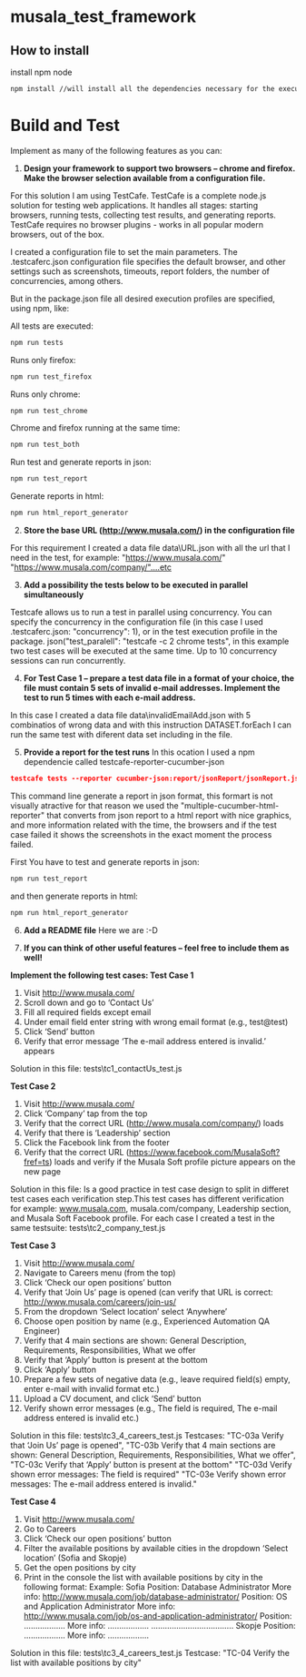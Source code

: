 # musala_test_framework

## How to install

install npm node

```bash
npm install //will install all the dependencies necessary for the execution of this framework
```

# Build and Test

Implement as many of the following features as you can:

1. **Design your framework to support two browsers – chrome and firefox. Make the browser selection available from a configuration file.**

For this solution I am using TestCafe. TestCafe is a complete node.js solution for testing web applications. It handles all stages: starting browsers, running tests, collecting test results, and generating reports. TestCafe requires no browser plugins - works in all popular modern browsers, out of the box.

I created a configuration file to set the main parameters.
The .testcaferc.json configuration file specifies the default browser, and other settings such as screenshots, timeouts, report folders, the number of concurrencies, among others.

But in the package.json file all desired execution profiles are specified, using npm, like:

All tests are executed:

```bash
npm run tests
```

Runs only firefox:

```bash
npm run test_firefox
```

Runs only chrome:

```bash
npm run test_chrome
```

Chrome and firefox running at the same time:

```bash
npm run test_both
```

Run test and generate reports in json:

```bash
npm run test_report
```

Generate reports in html:

```bash
npm run html_report_generator
```

2. **Store the base URL (http://www.musala.com/) in the configuration file**

For this requirement I created a data file data\URL.json with all the url that I need in the test, for example:
"https://www.musala.com/" "https://www.musala.com/company/"....etc

3. **Add a possibility the tests below to be executed in parallel simultaneously**

Testcafe allows us to run a test in parallel using concurrency. You can specify the concurrency in the configuration file (in this case I used .testcaferc.json: "concurrency": 1), or in the test execution profile in the package. json("test_paralell": "testcafe -c 2 chrome tests", in this example two test cases will be executed at the same time.
Up to 10 concurrency sessions can run concurrently.

4. **For Test Case 1 – prepare a test data file in a format of your choice, the file must contain 5 sets of invalid e-mail addresses. Implement the test to run 5 times with each e-mail address.**

In this case I created a data file data\invalidEmailAdd.json with 5 combinatios of wrong data and with this instruction DATASET.forEach I can run the same test with diferent data set including in the file.

5. **Provide a report for the test runs**
   In this ocation I used a npm dependencie called testcafe-reporter-cucumber-json

```JSON
testcafe tests --reporter cucumber-json:report/jsonReport/jsonReport.json --reporter-app-name='Test Execution Report'
```

This command line generate a report in json format, this formart is not visually atractive for that reason we used the "multiple-cucumber-html-reporter" that converts from json report to a html report with nice graphics, and more information related with the time, the browsers and if the test case failed it shows the screenshots in the exact moment the process failed.

First You have to test and generate reports in json:

```bash
npm run test_report
```

and then generate reports in html:

```bash
npm run html_report_generator
```

6. **Add a README file**
   Here we are :-D

7. **If you can think of other useful features – feel free to include them as well!**

**Implement the following test cases:
Test Case 1**

1. Visit http://www.musala.com/
2. Scroll down and go to ‘Contact Us’
3. Fill all required fields except email
4. Under email field enter string with wrong email format (e.g., test@test)
5. Click ‘Send’ button
6. Verify that error message ‘The e-mail address entered is invalid.’ appears

Solution in this file: tests\tc1_contactUs_test.js

**Test Case 2**

1. Visit http://www.musala.com/
2. Click ‘Company’ tap from the top
3. Verify that the correct URL (http://www.musala.com/company/) loads
4. Verify that there is ‘Leadership’ section
5. Click the Facebook link from the footer
6. Verify that the correct URL (https://www.facebook.com/MusalaSoft?fref=ts) loads and verify if the Musala Soft profile picture appears on the new page

Solution in this file:
Is a good practice in test case design to split in differet test cases each verification step.This test cases has different verification for example: www.musala.com, musala.com/company, Leadership section, and Musala Soft Facebook profile.
For each case I created a test in the same testsuite: tests\tc2_company_test.js

**Test Case 3**

1. Visit http://www.musala.com/
2. Navigate to Careers menu (from the top)
3. Click ‘Check our open positions’ button
4. Verify that ‘Join Us’ page is opened (can verify that URL is correct: http://www.musala.com/careers/join-us/
5. From the dropdown ‘Select location’ select ‘Anywhere’
6. Choose open position by name (e.g., Experienced Automation QA Engineer)
7. Verify that 4 main sections are shown: General Description, Requirements, Responsibilities, What we offer
8. Verify that ‘Apply’ button is present at the bottom
9. Click ‘Apply’ button
10. Prepare a few sets of negative data (e.g., leave required field(s) empty, enter e-mail with invalid format etc.)
11. Upload a CV document, and click ‘Send’ button
12. Verify shown error messages (e.g., The field is required, The e-mail address entered is invalid etc.)

Solution in this file: tests\tc3_4_careers_test.js
Testcases:
"TC-03a Verify that ‘Join Us’ page is opened",
"TC-03b Verify that 4 main sections are shown: General Description, Requirements, Responsibilities, What we offer",
"TC-03c Verify that ‘Apply’ button is present at the bottom"
"TC-03d Verify shown error messages: The field is required"
"TC-03e Verify shown error messages: The e-mail address entered is invalid."

**Test Case 4**

1. Visit http://www.musala.com/
2. Go to Careers
3. Click ‘Check our open positions’ button
4. Filter the available positions by available cities in the dropdown ‘Select location’ (Sofia and Skopje)
5. Get the open positions by city
6. Print in the console the list with available positions by city in the following format:
   Example:
   Sofia
   Position: Database Administrator
   More info: http://www.musala.com/job/database-administrator/
   Position: OS and Application Administrator
   More info: http://www.musala.com/job/os-and-application-administrator/
   Position: ………………
   More info: ………………
   ………………………………
   Skopje
   Position: ………………
   More info: ………………

Solution in this file: tests\tc3_4_careers_test.js
Testcase: "TC-04 Verify the list with available positions by city"
